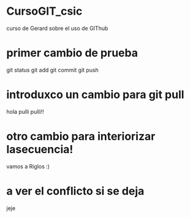 # CursoGIT_csic
curso de Gerard sobre el uso de GIThub
# primer cambio de prueba
git status
git add
git commit 
git push
# introduxco un cambio para git pull
hola pulli pulli!!
# otro cambio para interiorizar lasecuencia!
vamos a Riglos :)
# a ver el conflicto si se deja
jeje
